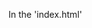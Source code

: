 In the 'index.html' <script source="coding-challenge-X"> <script> - The "X" should be changed accordingly to the coding challenge you want to test !!!
